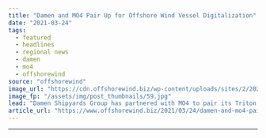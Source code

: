 ```yaml
---
title: "Damen and MO4 Pair Up for Offshore Wind Vessel Digitalization"
date: "2021-03-24"
tags: 
  - featured
  - headlines
  - regional news
  - damen
  - mo4
  - offshorewind
source: "offshorewind"
image_url: "https://cdn.offshorewind.biz/wp-content/uploads/sites/2/2021/03/24134502/Damen-and-MO4-Pair-Up-for-Offshore-Wind-Vessel-Digitizalization.jpg"
image_fp: "/assets/img/post_thumbnails/59.jpg"
lead: "Damen Shipyards Group has partnered with MO4 to pair its Triton monitoring platform with"
article_url: "https://www.offshorewind.biz/2021/03/24/damen-and-mo4-pair-up-for-offshore-wind-vessel-digitalization/"
---
```


---
